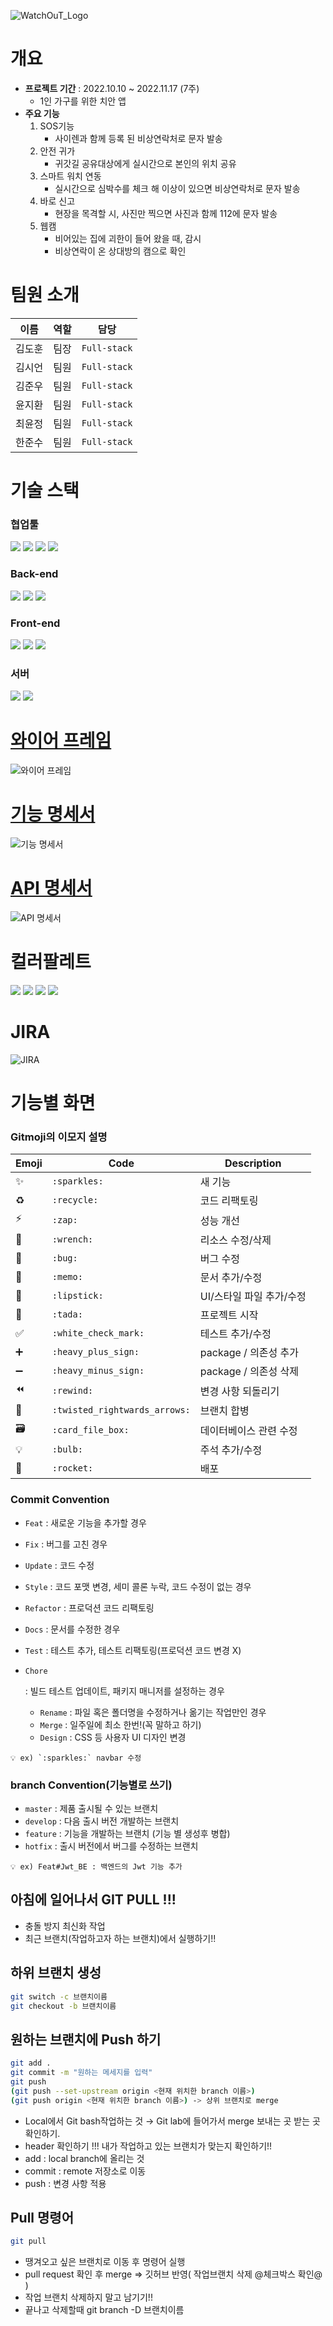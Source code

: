 ![WatchOuT_Logo](/uploads/9ca0336067bf12a4e8ed0110bf61d728/WatchOuT_Logo.png)

# 개요
- **프로젝트 기간** : 2022.10.10 ~ 2022.11.17 (7주)
  - 1인 가구를 위한 치안 앱
- **주요 기능**
  1. SOS기능
     - 사이렌과 함께 등록 된 비상연락처로 문자 발송
  2. 안전 귀가
     - 귀갓길 공유대상에게 실시간으로 본인의 위치 공유
  3. 스마트 워치 연동
     - 실시간으로 심박수를 체크 해 이상이 있으면 비상연락처로 문자 발송
  4. 바로 신고
     - 현장을 목격할 시, 사진만 찍으면 사진과 함께 112에 문자 발송
  5. 웹캠
     - 비어있는 집에 괴한이 들어 왔을 때, 감시
     - 비상연락이 온 상대방의 캠으로 확인

# 팀원 소개
| 이름   | 역할 | 담당        |
| ------ | ---- | ----------- |
| 김도훈 | 팀장 | `Full-stack` |
| 김시언 | 팀원 | `Full-stack` |
| 김준우 | 팀원 | `Full-stack` |
| 윤지환 | 팀원 | `Full-stack` |
| 최윤정 | 팀원 | `Full-stack` |
| 한준수 | 팀원 | `Full-stack` |

# 기술 스택

### 협업툴
<img src="https://img.shields.io/badge/GitLab-FCA121?style=for-the-badge&logo=GitLab&logoColor=white">
<img src="https://img.shields.io/badge/MatterMost-0058CC?style=for-the-badge&logo=MatterMost&logoColor=white">
<img src="https://img.shields.io/badge/JIRA-0052CC?style=for-the-badge&logo=JIRA&logoColor=white">
<img src="https://img.shields.io/badge/Notion-000000?style=for-the-badge&logo=Notion&logoColor=white">

### Back-end
<img src="https://img.shields.io/badge/Java-007396?style=for-the-badge&logo=Java&logoColor=white">
<img src="https://img.shields.io/badge/SpringBoot-6DB33F?style=for-the-badge&logo=SpringBoot&logoColor=white">
<img src="https://img.shields.io/badge/FIREBASE-ffce2c?style=for-the-badge&logo=FIREBASE&logoColor=white">

### Front-end
<img src="https://img.shields.io/badge/Flutter-02569B?style=for-the-badge&logo=Flutter&logoColor=white">
<img src="https://img.shields.io/badge/Dart-0175C2?style=for-the-badge&logo=Dart&logoColor=white">
<img src="https://img.shields.io/badge/Kotlin-7F52FF?style=for-the-badge&logo=Kotlin&logoColor=white">

### 서버
<img src="https://img.shields.io/badge/Docker-2496ED?style=for-the-badge&logo=Docker&logoColor=white">
<img src="https://img.shields.io/badge/nginx-009639?style=for-the-badge&logo=NGINX&logoColor=white">

# [와이어 프레임](https://www.figma.com/file/RYgyub2v7cD5SOX8sbwSho/WatchOut?node-id=0%3A1&t=1omgooS8BxJouK6U-0)
![와이어 프레임](/uploads/0e1c77aeac71ddc1db23f43254493b1c/KakaoTalk_20221116_164041797.png)

# [기능 명세서](https://docs.google.com/spreadsheets/d/1Rmz9WcaGeFQ0PJOm9KE1XvrQsQdp6v0D_ok7_yyYaC4/edit#gid=0)
![기능 명세서](/uploads/2c7638340220f54b8d6a4c0a3f6ac4fe/image.png)

# [API 명세서](https://docs.google.com/spreadsheets/d/1Rmz9WcaGeFQ0PJOm9KE1XvrQsQdp6v0D_ok7_yyYaC4/edit#gid=276985241)
![API 명세서](/uploads/f7218ac86544b6f706c3fc5850d1bae6/image.png)

# 컬러팔레트
<img src="https://img.shields.io/badge/323232-323232?style=for-the-badge&logo=&logoColor=white">
<img src="https://img.shields.io/badge/FFC84B-FFC84B?style=for-the-badge&logo=&logoColor=white">
<img src="https://img.shields.io/badge/0E54AA-0E54AA?style=for-the-badge&logo=&logoColor=white">
<img src="https://img.shields.io/badge/E4804E-E4804E?style=for-the-badge&logo=&logoColor=white">

# JIRA
![JIRA]()

# 기능별 화면

### Gitmoji의 이모지 설명

| Emoji | Code                          | Description              |
| ----- | ----------------------------- | ------------------------ |
| ✨     | `:sparkles:`                  | 새 기능                  |
| ♻️     | `:recycle:`                   | 코드 리팩토링            |
| ⚡️     | `:zap:`                       | 성능 개선                |
| 🔧     | `:wrench:`                    | 리소스 수정/삭제         |
| 🐛     | `:bug:`                       | 버그 수정                |
| 📝     | `:memo:`                      | 문서 추가/수정           |
| 💄     | `:lipstick:`                  | UI/스타일 파일 추가/수정 |
| 🎉     | `:tada:`                      | 프로젝트 시작            |
| ✅     | `:white_check_mark:`          | 테스트 추가/수정         |
| ➕     | `:heavy_plus_sign:`           | package / 의존성 추가    |
| ➖     | `:heavy_minus_sign:`          | package / 의존성 삭제    |
| ⏪     | `:rewind:`                    | 변경 사항 되돌리기       |
| 🔀     | `:twisted_rightwards_arrows:` | 브랜치 합병              |
| 🗃     | `:card_file_box:`             | 데이터베이스 관련 수정   |
| 💡     | `:bulb:`                      | 주석 추가/수정           |
| 🚀     | `:rocket:`                    | 배포                     |



### Commit Convention

- `Feat` : 새로운 기능을 추가할 경우

- `Fix` : 버그를 고친 경우

- `Update` : 코드 수정

- `Style` : 코드 포맷 변경, 세미 콜론 누락, 코드 수정이 없는 경우

- `Refactor` : 프로덕션 코드 리팩토링

- `Docs` : 문서를 수정한 경우

- `Test` : 테스트 추가, 테스트 리팩토링(프로덕션 코드 변경 X)

- `Chore`

   : 빌드 테스트 업데이트, 패키지 매니저를 설정하는 경우

  - `Rename` : 파일 혹은 폴더명을 수정하거나 옮기는 작업만인 경우
  - `Merge` : 일주일에 최소 한번!(꼭 말하고 하기)
  - `Design` : CSS 등 사용자 UI 디자인 변경

```
💡 ex) `:sparkles:` navbar 수정
```



### branch Convention(기능별로 쓰기)

- `master` : 제품 출시될 수 있는 브랜치
- `develop` : 다음 출시 버전 개발하는 브랜치
- `feature` : 기능을 개발하는 브랜치 (기능 별 생성후 병합)
- `hotfix` : 출시 버전에서 버그를 수정하는 브랜치

```
💡 ex) Feat#Jwt_BE : 백엔드의 Jwt 기능 추가
```

## 아침에 일어나서 GIT PULL !!!

- 충돌 방지 최신화 작업
- 최근 브랜치(작업하고자 하는 브랜치)에서 실행하기!!

## 하위 브랜치 생성

```bash
git switch -c 브랜치이름
git checkout -b 브랜치이름
```

## 원하는 브랜치에 Push 하기

```bash
git add .
git commit -m "원하는 메세지를 입력"
git push
(git push --set-upstream origin <현재 위치한 branch 이름>)
(git push origin <현재 위치한 branch 이름>) -> 상위 브랜치로 merge
```

- Local에서 Git bash작업하는 것 → Git lab에 들어가서 merge 보내는 곳 받는 곳 확인하기.
- header 확인하기 !!! 내가 작업하고 있는 브랜치가 맞는지 확인하기!!
- add : local branch에 올리는 것
- commit : remote 저장소로 이동
- push : 변경 사항 적용

## Pull 명령어

```bash
git pull
```

- 땡겨오고 싶은 브랜치로 이동 후 명령어 실행
- pull request 확인 후 merge => 깃허브 반영( 작업브랜치 삭제 @체크박스 확인@ )
- 작업 브랜치 삭제하지 말고 남기기!!
- 끝나고 삭제할때 git branch -D 브랜치이름
